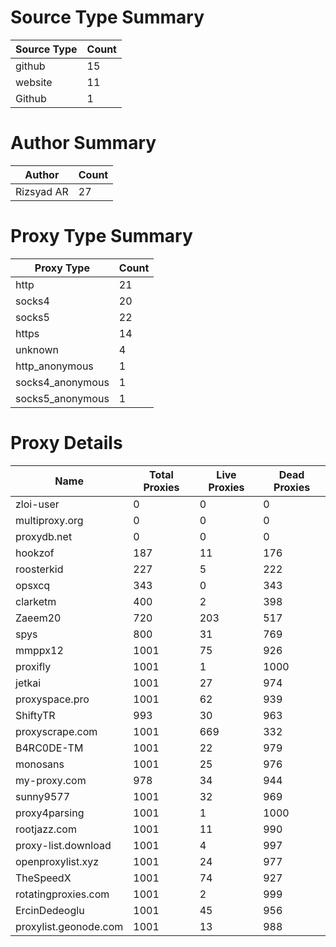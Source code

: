 # Source Type Summary

| Source Type | Count |
|-------------|-------|
| github | 15 |
| website | 11 |
| Github | 1 |


# Author Summary

| Author | Count |
|--------|-------|
| Rizsyad AR | 27 |


# Proxy Type Summary

| Proxy Type | Count |
|------------|-------|
| http | 21 |
| socks4 | 20 |
| socks5 | 22 |
| https | 14 |
| unknown | 4 |
| http_anonymous | 1 |
| socks4_anonymous | 1 |
| socks5_anonymous | 1 |


# Proxy Details

| Name | Total Proxies | Live Proxies | Dead Proxies |
|------|---------------|--------------|---------------|
| zloi-user | 0 | 0 | 0 |
| multiproxy.org | 0 | 0 | 0 |
| proxydb.net | 0 | 0 | 0 |
| hookzof | 187 | 11 | 176 |
| roosterkid | 227 | 5 | 222 |
| opsxcq | 343 | 0 | 343 |
| clarketm | 400 | 2 | 398 |
| Zaeem20 | 720 | 203 | 517 |
| spys | 800 | 31 | 769 |
| mmppx12 | 1001 | 75 | 926 |
| proxifly | 1001 | 1 | 1000 |
| jetkai | 1001 | 27 | 974 |
| proxyspace.pro | 1001 | 62 | 939 |
| ShiftyTR | 993 | 30 | 963 |
| proxyscrape.com | 1001 | 669 | 332 |
| B4RC0DE-TM | 1001 | 22 | 979 |
| monosans | 1001 | 25 | 976 |
| my-proxy.com | 978 | 34 | 944 |
| sunny9577 | 1001 | 32 | 969 |
| proxy4parsing | 1001 | 1 | 1000 |
| rootjazz.com | 1001 | 11 | 990 |
| proxy-list.download | 1001 | 4 | 997 |
| openproxylist.xyz | 1001 | 24 | 977 |
| TheSpeedX | 1001 | 74 | 927 |
| rotatingproxies.com | 1001 | 2 | 999 |
| ErcinDedeoglu | 1001 | 45 | 956 |
| proxylist.geonode.com | 1001 | 13 | 988 |

